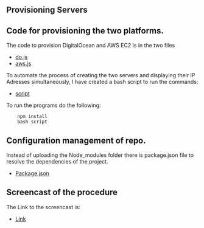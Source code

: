 ## Provisioning Servers

## Code for provisioning the two platforms.

<p>The code to provision DigitalOcean and AWS EC2 is in the two files</p>

* [do.js](https://github.ncsu.edu/vbhat/HW1/blob/master/do.js)
* [aws.js](https://github.ncsu.edu/vbhat/HW1/blob/master/aws.js)

<p>To automate the process of creating the two servers and displaying their IP Adresses simultaneously, I have created a bash script to run the commands:</p>

* [script](https://github.ncsu.edu/vbhat/HW1/blob/master/script)

To run the programs do the following:

		npm install
		bash script 
	
## Configuration management of repo.
Instead of uploading the Node_modules folder there is package.json file to resolve the dependencies of the project.

* [Package.json](https://github.ncsu.edu/vbhat/HW1/blob/master/package.json)


## Screencast of the procedure
The Link to the screencast is:
* [Link](https://youtu.be/gjxwtLtfVGM)
